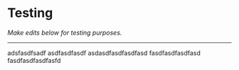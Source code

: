 # Testing 

*Make edits below for testing purposes.*

---

adsfasdfsadf
asdfasdfasdf
asdasdfasdfasdfasd
fasdfasdfasdfasd
fasdfasdfasdfasfd

